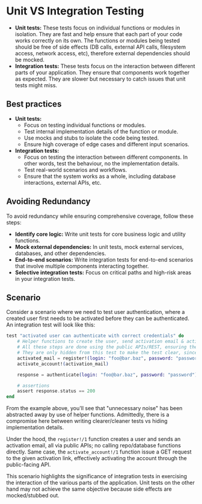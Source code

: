 # Unit VS Integration Testing

- **Unit tests:** These tests focus on individual functions or modules in isolation. They are fast and help ensure that each part of your code works correctly on its own. The functions or modules being tested should be free of side effects (DB calls, external API calls, filesystem access, network access, etc), therefore external dependencies should be mocked.
- **Integration tests:** These tests focus on the interaction between different parts of your application. They ensure that components work together as expected. They are slower but necessary to catch issues that unit tests might miss.

## Best practices

- **Unit tests:**
  - Focus on testing individual functions or modules.
  - Test internal implementation details of the function or module.
  - Use mocks and stubs to isolate the code being tested.
  - Ensure high coverage of edge cases and different input scenarios.
- **Integration tests:**
  - Focus on testing the interaction between different components. In other words, test the behaviour, no the implementation details.
  - Test real-world scenarios and workflows.
  - Ensure that the system works as a whole, including database interactions, external APIs, etc.

## Avoiding Redundancy

To avoid redundancy while ensuring comprehensive coverage, follow these steps:

- **Identify core logic:** Write unit tests for core business logic and utility functions.
- **Mock external dependencies:** In unit tests, mock external services, databases, and other dependencies.
- **End-to-end scenarios:** Write integration tests for end-to-end scenarios that involve multiple components interacting together.
- **Selective integration tests:** Focus on critical paths and high-risk areas in your integration tests.

## Scenario

Consider a scenario where we need to test user authentication, where a created user first needs to be activated before they can be authenticated. An integration test will look like this:

```Elixir
test "activated user can authenticate with correct credentials" do
    # Helper functions to create the user, send activation email & activate the user by "clicking" on the activation link
    # All these steps are done using the public APIs/REST, ensuring the behavour is tested.
    # They are only hidden from this test to make the test clear, since they are not directly related.
    activated_mail = register!(login: "foo@bar.baz", password: "password")
    activate_account!(activation_mail)

    response = authenticate(login: "foo@bar.baz", password: "password")

    # assertions
    assert response.status == 200
end
```

From the example above, you'll see that "unnecessary noise" has been abstracted away by use of helper functions. Admittedly, there is a compromise here between writing clearer/cleaner tests vs hiding implementation details.

Under the hood, the `register!/1` function creates a user and sends an activation email, all via public APIs; no calling repo/database functions directly. Same case, the `activate_account!/1` function issue a GET request to the given activation link, effectively activating the account through the public-facing API.

This scenario highlights the significance of integration tests in exercising the interaction of the various parts of the application. Unit tests on the other hand may not achieve the same objective because side effects are mocked/stubbed out.
